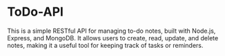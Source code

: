 # ToDo-API
This is a simple RESTful API for managing to-do notes, built with Node.js, Express, and MongoDB. It allows users to create, read, update, and delete notes, making it a useful tool for keeping track of tasks or reminders.
